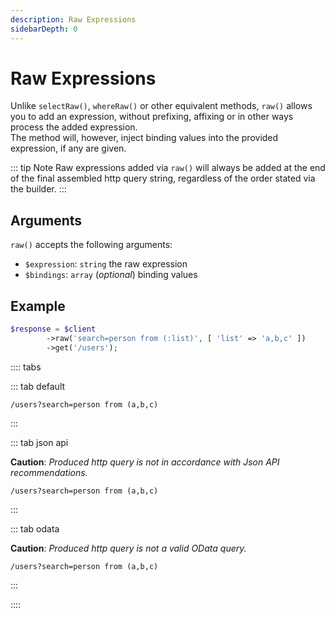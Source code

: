 ```yaml
---
description: Raw Expressions
sidebarDepth: 0
---
```


# Raw Expressions

Unlike `selectRaw()`, `whereRaw()` or other equivalent methods, `raw()` allows you to add an expression, without prefixing, affixing or in other ways process the added expression.   
The method will, however, inject binding values into the provided expression, if any are given.

::: tip Note
Raw expressions added via `raw()` will always be added at the end of the final assembled http query string, regardless of the order stated via the builder.
:::

## Arguments

`raw()` accepts the following arguments:

- `$expression`: `string` the raw expression
- `$bindings`: `array` (_optional_) binding values

## Example

```php
$response = $client
        ->raw('search=person from (:list)', [ 'list' => 'a,b,c' ])
        ->get('/users');
```


:::: tabs
 
::: tab default
```http
/users?search=person from (a,b,c)
```
:::

::: tab json api

**Caution**: _Produced http query is not in accordance with Json API recommendations._

```http
/users?search=person from (a,b,c)
```
:::
 
::: tab odata

**Caution**: _Produced http query is not a valid OData query._

```
/users?search=person from (a,b,c)
```
:::

::::
